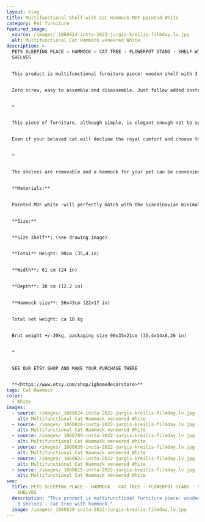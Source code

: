 ```yaml
---
layout: blog
title: Multifunctional Shelf with Cat Hammock MDF painted White
category: Pet furniture
featured_image:
  source: /images/_1060624-insta-2022-jurgis-kreilis-filmday.lv.jpg
  alt: Multifunctional Cat Hammock veneered White
description: >-
  PETS SLEEPING PLACE – HAMMOCK – CAT TREE - FLOWERPOT STAND - SHELF WITH 3
  SHELVES


  This product is multifunctional furniture piece: wooden shelf with 3 shelves - cat tree with hammock.


  Zero screw, easy to assemble and disassemble. Just follow added instruction.


  *


  This piece of furniture, although simple, is elegant enough not to spoil the overall look of your home interior. Can be used not only as a pet furniture - cat tree/hammock for your cat, but also as a book shelf, pot stand, etc.


  Even if your beloved cat will decline the royal comfort and choose to sleep elsewhere, you will easily find another practical and equally stylish application for this furniture piece.


  *


  The shelves are removable and a hammock for your pet can be conveniently placed in shelf place: see instruction drawings and product photos.


  **Materials:**


  Painted MDF white -will perfectly match with the Scandinavian minimalistic interior design.


  **Size:**


  **Size shelf**: (see drawing image)


  **Total** Height: 90cm (35,4 in)


  **Width**: 61 cm (24 in)


  **Depth**: 30 cm (12.2 in)


  **Hammock size**: 56x43cm (22x17 in)


  Total net weight: ca 18 kg


  Brut weight +/-20kg, packaging size 90x35x21cm (35,4x14x8,26 in)


  *


  SEE OUR ETSY SHOP AND MAKE YOUR PURCHASE THERE


  **<https://www.etsy.com/shop/ighomedecorstore>**
tags: Cat Hammock
color:
  - White
images:
  - source: /images/_1060624-insta-2022-jurgis-kreilis-filmday.lv.jpg
    alt: Multifunctional Cat Hammock veneered White
  - source: /images/_1060820-insta-2022-jurgis-kreilis-filmday.lv.jpg
    alt: Multifunctional Cat Hammock veneered White
  - source: /images/_1060789-insta-2022-jurgis-kreilis-filmday.lv.jpg
    alt: Multifunctional Cat Hammock veneered White
  - source: /images/_1060638-insta-2022-jurgis-kreilis-filmday.lv.jpg
    alt: Multifunctional Cat Hammock veneered White
  - source: /images/_1060622-insta-2022-jurgis-kreilis-filmday.lv.jpg
    alt: Multifunctional Cat Hammock veneered White
  - source: /images/_1060615-insta-2022-jurgis-kreilis-filmday.lv.jpg
    alt: Multifunctional Cat Hammock veneered White
seo:
  title: PETS SLEEPING PLACE – HAMMOCK – CAT TREE - FLOWERPOT STAND - SHELF WITH 3
    SHELVES
  description: "This product is multifunctional furniture piece: wooden shelf with
    3 shelves - cat tree with hammock."
  image: /images/_1060820-insta-2022-jurgis-kreilis-filmday.lv.jpg
---
```

